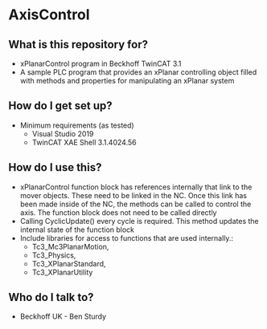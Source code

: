 # AxisControl

## What is this repository for? ##

* xPlanarControl program in Beckhoff TwinCAT 3.1
* A sample PLC program that provides an xPlanar controlling object filled with methods and properties for manipulating an xPlanar system

## How do I get set up? ##

+ Minimum requirements (as tested) 
	* Visual Studio 2019
    * TwinCAT XAE Shell 3.1.4024.56

## How do I use this? ##

* xPlanarControl function block has references internally that link to the mover objects. These need to be linked in the NC. Once this link has been made inside of the NC, the methods can be called to control the axis. The function block does not need to be called directly
* Calling CyclicUpdate() every cycle is required. This method updates the internal state of the function block
* Include libraries for access to functions that are used internally.: 
    - Tc3_Mc3PlanarMotion, 
    - Tc3_Physics, 
    - Tc3_XPlanarStandard, 
    - Tc3_XPlanarUtility

## Who do I talk to? ##

* Beckhoff UK - Ben Sturdy